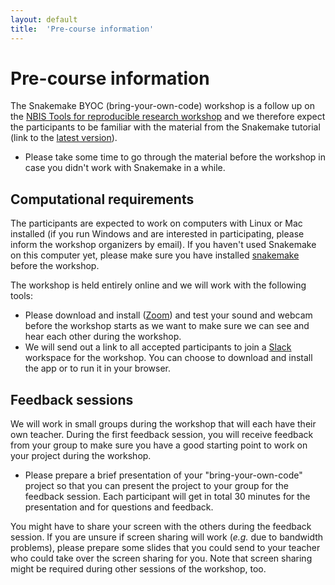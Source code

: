 ```yaml
---
layout: default
title:  'Pre-course information'
---
```


# Pre-course information

The Snakemake BYOC (bring-your-own-code) workshop is a follow up on the [NBIS
Tools for reproducible research workshop](https://nbis-reproducible-research.readthedocs.io/en/latest/)
and we therefore expect the participants to be familiar with the material from
the Snakemake tutorial (link to the [latest version](https://nbis-reproducible-research.readthedocs.io/en/latest/snakemake/)).

- Please take some time to go through the material before the workshop in case
  you didn't work with Snakemake in a while.

## Computational requirements

The participants are expected to work on computers with Linux or Mac installed
(if you run Windows and are interested in participating, please inform the
workshop organizers by email). If you haven't used Snakemake on this computer
yet, please make sure you have installed [snakemake](https://snakemake.readthedocs.io/en/stable/getting_started/installation.html)
before the workshop.

The workshop is held entirely online and we will work with the following tools:

- Please download and install ([Zoom](https://zoom.us/)) and test your
  sound and webcam before the workshop starts as we want to make sure we can see
  and hear each other during the workshop.
- We will send out a link to all accepted participants to join
  a [Slack](https://slack.com/) workspace for the workshop. You can choose to
  download and install the app or to run it in your browser.

## Feedback sessions

We will work in small groups during the workshop that will each have their own
teacher. During the first feedback session, you will receive feedback from your
group to make sure you have a good starting point to work on your project during
the workshop.

-  Please prepare a brief presentation of your "bring-your-own-code" project so
   that you can present the project to your group for the feedback session. Each
   participant will get in total 30 minutes for the presentation and for
   questions and feedback.

You might have to share your screen with the others during the feedback session.
If you are unsure if screen sharing will work (*e.g.* due to bandwidth
problems), please prepare some slides that you could send to your teacher who
could take over the screen sharing for you. Note that screen sharing might be
required during other sessions of the workshop, too.
